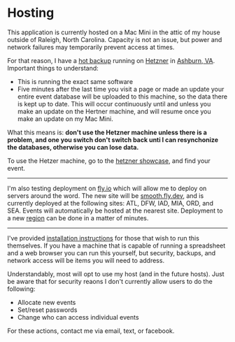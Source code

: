 # Hosting

This application is currently hosted on a Mac Mini in the attic of
my house outside of Raleigh, North Carolina.  Capacity is not an issue,
but power and network failures may temporarily prevent access at times.

For that reason, I have a [hot backup](https://hetzner.intertwingly.net/showcase/)
running on [Hetzner](https://www.hetzner.com/) in [Ashburn, VA](https://www.hetzner.com/news/11-21-usa-cloud/).  Important things to understand:

   * This is running the exact same software
   * Five minutes after the last time you visit a page or made an update your entire event database will be uploaded to this machine, so the data there is kept up to date.  This will occur continuously until and unless you make an update on the Hertner machine, and will resume once you make an update on my Mac Mini.

What this means is: **don't use the Hetzner machine unless there is a problem, and one you switch don't switch back unti I can resynchonize the databases, otherwise you can lose data.**

To use the Hetzer machine, go to the [hetzner showcase](https://hetzner.intertwingly.net/showcase/), and find your event.

---

I'm also testing deployment on [fly.io](https://fly.io/) which will
allow me to deploy on servers around the word.  The new site will be
[smooth.fly.dev](https://smooth.fly.dev/), and is currently deployed
at the following sites: ATL, DFW, IAD, MIA, ORD, and SEA.  Events will
automatically be hosted at the nearest site.  Deployment to a
new [region](https://fly.io/docs/reference/regions/) can be done in
a matter of minutes.

---

I've provided [installation instructions](https://github.com/rubys/showcase#getting-up-and-running---bare-metal-one-event)
for those that wish to run this themselves.  If you have a machine that is capable of running a spreadsheet and
a web browser you can run this yourself, but security, backups, and network access will be items you will need
to address.

Understandably, most will opt to use my host (and in the future hosts).  Just be aware that
for security reaons I don't currently allow users to do the following:

  * Allocate new events
  * Set/reset passwords
  * Change who can access individual events

For these actions, contact me via email, text, or facebook.